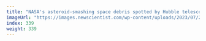 ```yaml
---
title: "NASA's asteroid-smashing space debris spotted by Hubble telescope"
imageUrl: "https://images.newscientist.com/wp-content/uploads/2023/07/20162130/SEI_164808318.jpg?width=788"
index: 339
weight: 339
---
```

